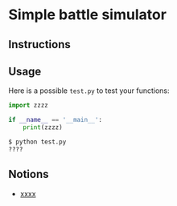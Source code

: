 # Simple battle simulator

## Instructions


## Usage

Here is a possible `test.py` to test your functions:

```python
import zzzz

if __name__ == '__main__':
    print(zzzz)
```

```bash
$ python test.py
????
```


## Notions

* [xxxx](#)
